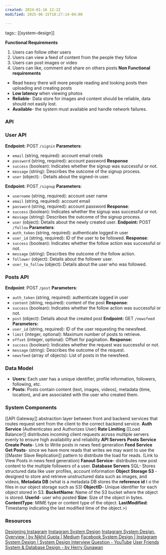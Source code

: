 ```yaml
---
created: 2024-01-16 12:22
modified: 2025-06-15T18:27:14-04:00

---
```

tags::  [[system-design]]

**Functional Requirements**
1. Users can follow other users
2. Users can view a feed of content from the people they follow
3. Users can post images or video
4. Users can like, comment and share on others posts
**Non Functional requirements**
- Read heavy there will more people reading and looking posts then uploading and creating posts
- **Low latency** when viewing photos
- **Reliable**- Data store for images and content should be reliable, data should not easily lost.
- **Available**- the system must available and handle network failures.

### API
### **User API**
**Endpoint:**  POST `/signin`
**Parameters**:
- `email` (string, required): account email creds
- `password` (string, required): account password
**Response**
-  `success` (boolean): Indicates whether the signup was successful or not.
- `message` (string): Describes the outcome of the signup process.
- `user` (object): : Details about the signed-in user.

**Endpoint:**  POST `/signup`
**Parameters**:
- `username` (string, required): account user name
- `email` (string, required): account email
- `password` (string, required): account password
**Response**:
-  `success` (boolean): Indicates whether the signup was successful or not.
- `message` (string): Describes the outcome of the signup process.
- `user` (object): Details about the newly created user.
**Endpoint:** POST `/follow`
**Parameters**:
- `auth_token` (string, required): authenticate logged in user
- `user_id` (string, required): ID of the user to be followed.
**Response**:
-  `success` (boolean): Indicates whether the follow action was successful or not.
- `message` (string): Describes the outcome of the follow action.
- `follower` (object): Details about the follower user.
- `user_to_follow` (object): Details about the user who was followed.

### Posts API
**Endpoint**: POST `/post`
**Parameters**:
- `auth_token` (string, required): authenticate logged in user
- `content` (string, required): content of the post
**Response**:
-  `success` (boolean): Indicates whether the follow action was successful or not.
- `post` (object): Details about the created post
**Endpoint:** GET `/newsfeed`
**Parameters:**
- `user_id` (string, required): ID of the user requesting the newsfeed.
- `limit` (integer, optional): Maximum number of posts to retrieve.
- `offset` (integer, optional): Offset for pagination.
**Response:**
- `success` (boolean): Indicates whether the request was successful or not.
- `message` (string): Describes the outcome of the request.
- `newsfeed` (array of objects): List of posts in the newsfeed.
### Data Model
- **Users:** Each user has a unique identifier, profile information, followers, following, etc.
- **Posts:** Posts contain content (text, images, videos), metadata (time, location), and are associated with the user who created them.
### System Components
[[API Gateway]] abstraction layer between front and backend services that routes request sent from the client to the correct backend service.
	**Auth Service** (Authenticates and Authorizes User)
	**Rate Limiting**
[[Load Balancer]] distributes incoming client requests across multiple servers evenly to ensure high availability and reliability
**API Servers**
	**Posts Service**
		**Create Posts**- Link to Write posts in news feed generation
	 **Feed Service**
		 **Get Posts**- since we have more reads that writes we may want to use the [[Master Slave Replication]] pattern to distribute the load for reads. (Link to View Posts in news feed generation)
	 **Fanout Service**- distributes new post content to the multiple followers of a user.
**Database Servers**
	SQL- Stores structured data like user profiles, account information
**Object Storage S3** - designed to store and retrieve unstructured data such as images, and videos,
**Metadata DB** (what is a metadata DB stores the **reference id** t o the files in our object storage such as S3)
	**ObjectID**- Unique identifier for each object stored in S3.
	**BucketName**: Name of the S3 bucket where the object is stored.
	**UserId**- user who posted
	**Size**: Size of the object in bytes.
	**ContentType**: MIME type or content type of the object.
	**LastModified**: Timestamp indicating the last modified time of the object.>)



### Resources
[Designing Instagram](https://www.designgurus.io/course-play/grokking-the-system-design-interview/doc/638c0b61ac93e7ae59a1afbd)
[Instagram System Design](https://www.enjoyalgorithms.com/blog/design-instagram)
[Instagram System Design. Overview | by Nikhil Gupta | Medium](https://nikhilgupta1.medium.com/instagram-system-design-f62772649f90)
[Facebook System Design | Instagram System Design | System Design Interview Question - YouTube](https://www.youtube.com/watch?v=9-hjBGxuiEs)
[User Friends System & Database Design - by Herry Gunawan](https://www.thescalable.net/p/user-friends-system-and-database#%C2%A7two-way-friend-system)
